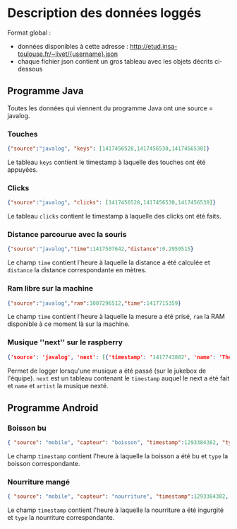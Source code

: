# Description des données loggés

Format global : 
 * données disponibles à cette adresse : http://etud.insa-toulouse.fr/~livet/{username}.json
 * chaque fichier json contient un gros tableau avec les objets décrits ci-dessous

## Programme Java

Toutes les données qui viennent du programme Java ont une source = javalog.

### Touches

```json
{"source":"javalog", "keys": [1417456528,1417456530,1417456530]}
```

Le tableau ```keys``` contient le timestamp à laquelle des touches ont été appuyées.

### Clicks

```json
{"source":"javalog", "clicks": [1417456528,1417456530,1417456530]}
```

Le tableau ```clicks``` contient le timestamp à laquelle des clicks ont été faits.

### Distance parcourue avec la souris

```json
{"source":"javalog","time":1417507642,"distance":0.2959515}
```

Le champ ```time``` contient l'heure à laquelle la distance a été calculée et ```distance``` la distance correspondante en mètres.

### Ram libre sur la machine

```json
{"source":"javalog","ram":1007296512,"time":1417715359}
```
Le champ ```time``` contient l'heure à laquelle la mesure a été prisé, ```ram``` la RAM disponible à ce moment là sur la machine.

### Musique ''next'' sur le raspberry

```json
{'source': 'javalog', 'next': [{'timestamp': '1417743882', 'name': 'The Birds & the Bees', 'artist': 'The 2 Bears'}]}
```

Permet de logger lorsqu'une musique a été passé (sur le jukebox de l'équipe). ```next``` est un tableau contenant le ```timestamp``` auquel le next a été fait et ```name``` et ```artist``` la musique nexté.

## Programme Android
### Boisson bu

```json
{ "source": "mobile", "capteur": "boisson", "timestamp":1293384382, "type":"cafe|the|coca|redbull|eau|soda|biere|autre" }

```
Le champ ```timestamp``` contient l'heure à laquelle la boisson a été bu et ```type``` la boisson correspondante.

### Nourriture mangé

```json
{ "source": "mobile", "capteur": "nourriture", "timestamp":1293384382, "type":"pizza|pfour|crepe|inconnue" }
```
Le champ ```timestamp``` contient l'heure à laquelle la nourriture a été ingurgité et ```type``` la nourriture correspondante.
